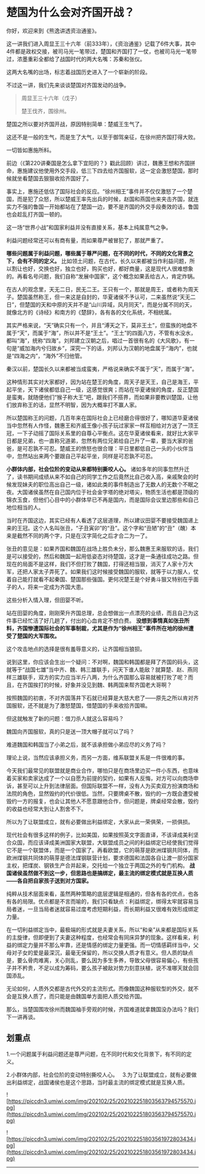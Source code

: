 # 楚国为什么会对齐国开战？

你好，欢迎来到《熊逸讲透资治通鉴》。

这一讲我们进入周显王三十六年（前333年），《资治通鉴》记载了6件大事，其中4件都是政权交接，被司马光一笔带过，楚国和齐国打了一仗，也被司马光一笔带过，浓墨重彩全都给了战国时代的两大名嘴：苏秦和张仪。

这两大名嘴的出场，标志着战国历史进入了一个崭新的阶段。

不过这一讲，我们先来谈谈楚国对齐国发动的战争。

> 周显王三十六年（戊子）
> 
> 楚王伐齐，围徐州。

楚国之所以要对齐国开战，原因特别简单：楚威王生气了。

这还不是一般的生气，而是生了大气，以至于御驾亲征，在徐州把齐国打得大败。

一切皆如惠施所料。

前边（《第220讲秦国是怎么拿下宜阳的？》戳此回顾）讲过，魏惠王想和齐国拼命，惠施建议他使用外交手段，低三下四去给齐国服软，这一定会激怒楚国，那时候就坐看楚国去狠狠收拾齐国好了。

事实上，惠施还低估了国际社会的反应。“徐州相王”事件并不仅仅激怒了一个楚国，而是犯了众怒，所以楚威王率先出兵的时候，赵国和燕国也来夹击齐国，就连实力不强的鲁国一开始都站在了楚国一边，要不是齐国的外交手段奏效的话，鲁国也会趁乱打齐国一顿的。

这一场“世界小战”和国家利益并没有直接关系，基本上纯属意气之争。

利益问题经常还可以有商有量，而如果尊严被冒犯了，那就严重了。

 **哪些问题属于利益问题，哪些属于尊严问题，在不同的时代，不同的文化背景之下，会有不同的定义。** 比如领土问题，在古代，长久以来都被当作利益问题，所以割让也好，交换也好，独立也好，购买也好，都好商量，这是现代人很难想象的。再看名号问题，我们自称“发展中国家”，这个概念如果丢给古人，肯定炸锅。

在古人的观念里，天无二日，民无二王。王只有一个，那就是周王，或者称为周天子。楚国虽然称王，但一来这是自封的，华夏诸侯不予认可，二来虽然说“天无二日”，但楚国的天和中原的天并不是“山川异域，风月同天”，而是分属不同的天，就像北方的《诗经》和南方的《楚辞》，各有各的文化系统，不相统属。

其实严格来说，“天”确实只有一个，并且“溥天之下，莫非王土”，但蛮族的地盘不属于“天”，而属于“海”，所以并不是“王土”。“王土”的四面八方，不管有水没水，都叫“海”，统称“四海”。刘邦建立汉朝之后，唱过一首很有名的《大风歌》，有一句是“威加海内兮归故乡”，深究一下的话，刘邦认为汉朝的地盘属于“海内”，也就是“四海之内”，“海外”不归他管。

秦汉以前，楚国长久以来都被当成蛮夷，严格说来确实不属于“天”，而属于“海”。

这种情形其实对大家都好，因为站在楚王的角度，周天子是天王，自己是海王，平起平坐，天下诸侯都低自己一级，这感觉很爽；而站在华夏诸侯的角度，反正楚国是蛮夷，就随便他们“猴子称大王”吧，跟我们不搭界，而如果非要教训楚国，让他们放弃称王的话，显然不明智，因为大概率打不赢人家。

所以楚国称王的问题，几百年来在国际社会上已经磨合得很好了，哪知道华夏诸侯当中忽然有人作怪，魏惠王和齐威王像小孩子玩过家家一样互相给对方送了一顶王冠，一下子动摇了国际关系里的自尊心平衡点。这在华夏诸侯看来，就好比大家平日都是兄弟，也一直称兄道弟，忽然有两位兄弟给自己升了一辈，要当大家的爸爸，是可忍孰不可忍。楚威王的愤怒也很合理：平日里都低自己一头的小伙伴当中，忽然站出来两个要跟自己平起平坐，同样是可忍孰不可忍。

 **小群体内部，社会位阶的变动从来都特别撕咬人心。** 诸如多年的同事忽然升迁了，读书期间成绩从来不如自己的同学工作之后竟然比自己收入高，亲戚聚会的时候发现妹夫的职位高出自己一级，诸如此类的事件制造出了无数人的无数个不眠之夜。大国诸侯虽然在自己国内位于社会金字塔的绝对塔尖，物质生活也都是顶级的锦衣玉食，但他们心目中的小群体早已不再是国内，而是国际会议里边那些和自己地位相当的人。

当时在齐国这边，其实已经有人看透了这层道理，所以建议田婴不要接受魏国递上来的王冠。这个人名叫张丑，“子丑寅卯”的“丑”。这个字和“丑陋”的“丑”（醜）本来是截然不同的两个字，只是在汉字简化之后才合二为一了。

张丑的意见是：如果齐国和魏国在战场上胜负未分，那么魏惠王来服软的话，我们是可以接受的，然后和魏国一起用低姿态对待楚国，这才是一条通往成功之路。但现在的局面不是这样，我们不但打败了魏国，打得还相当狠，消灭了人家十万大军，还把人家太子弄死了。如果我们这时候接受魏国的服软，就等于以力服人，仗着自己能打就看不起秦国、楚国那些强国。更何况楚王是个好勇斗狠又特别在乎面子的人，将来一定成为齐国大患。

这些分析入情入理，但田婴不听。

站在田婴的角度，刚刚荣升齐国总理，总会想做出一点漂亮的业绩，而且自己为这件事已经忙活了好几趟了，付出的心血肯定不想白费。 **没想到事情真如张丑所料，齐国惨遭国际社会的军事制裁，尤其是作为“徐州相王”事件所在地的徐州遭受了楚国的大军围攻。**

这个攻击地点的选择是很有羞辱意义的，让齐国相当狼狈。

说到这里，你应该会生出一个疑问：不对啊，魏国和韩国都是拜了齐国的码头，这就等于“战国七雄”当中齐、魏、韩三雄联手，问天下谁人能敌？就算楚、赵、燕同样三雄联手，双方的实力应当半斤八两，为什么齐国那么容易就被打败了呢？而且，在齐国挨打的时候，好象并没见到魏、韩两国来帮齐国老大哥啊？

按照魏国的初衷，不对齐国落井下石就已经算是大慈大悲了——原先之所以肯对齐国服软，还不就是为了激怒楚国，借楚国的手来收拾齐国嘛。

但这就触发了新的问题：借刀杀人就这么容易吗？

魏国向齐国服软，真的只是送一顶大帽子就可以了吗？

难道魏国和韩国当了小弟之后，就不该承担做小弟应尽的义务了吗？

理论上说，当然应该承担义务，而另一方面，维系联盟关系是一件很难的事。

今天我们最常见的联盟就是商业合作，哪怕只是在商场里边买一件小东西，也意味着买家和卖家达成了一个以自愿为前提的契约，如果有人反悔，对方可以向商场申诉，甚至可以上升到法律层面。但国际联盟不一样，没有人为买卖双方扮演商场和法院的角色，显然毁约的代价很低。当然，只要牌桌不散，毁约的一方既会遭受被毁约一方的报复，也会让其他人不愿意跟他合作，但问题是，牌桌经常会散，毁约的收益也经常大到让人割舍不下。

所以为了让联盟成立，就有必要做出利益绑定，大家从此一荣俱荣，一损俱损。

现代社会有很多这样的例子，比如美国，如果按照英文字面直译，不该译成美利坚合众国，而应该译成美洲国家大联盟，大联盟成员之间的利益绑定已经使我们觉得它不是一个联盟体，而是一个国家了。再看欧盟，它的萌芽是欧洲煤钢共同体，而欧洲煤钢共同体的萌芽是德法煤钢联营计划，要求德国和法国各自让渡一部分国家主权，把煤炭、钢铁生产合并起来，交托给一个独立于两国之外的专门机构。 **战国诸侯虽然做不到这一步，但思路也是搞绑定，最主流的绑定模式就是互换人质——各自把自家孩子送到对方国家。**

纯粹从技术层面来看，虽然两种策略的底层逻辑是相通的，但各有各的优点，也各有各的局限。优点都是不言而喻的，我们只看缺点：利益绑定，绑得太牢就容易当局者迷，一旦当局者迷就容易过度考虑短期利益，而长期利益又很难有效形成绑定力量。

在一切利益绑定当中，最极端的形式就是夫妻关系，所以“和亲”从来都是国际关系的主旋律，但即便到了夫妻这种程度，也经常会有同床异梦的现象。这样看来，利益的绑定力量并不那么牢靠，还是情感的绑定力量更强。而一切情感羁绊当中，父母对子女的爱是最深沉，最毫无保留的，所以交换人质才有意义。但人质的缺点是，要么骨肉难离，关心则乱，要么因为多生多养，导致父母很容易偏心，有些孩子并不矜贵，不足以成为筹码，要么孩子被敌对势力刻意扶植，说不准哪天就会回国添乱。

无论如何，人质外交都是古代外交的主流形式。而像魏国这种服软型的外交，就不会是互换人质了，而只能是由魏国单方面把人质交给齐国。

那么，当楚国围攻徐州而魏国袖手旁观的时候，齐国难道就拿魏国没办法吗？我们下一讲再谈。

## 划重点

1.一个问题属于利益问题还是尊严问题，在不同时代和文化背景下，有不同的定义。

2.小群体内部，社会位阶的变动特别撕咬人心。
 
3.为了让联盟成立，就有必要做出利益绑定，战国诸侯也是这个思路，当时最主流的绑定模式就是互换人质。

![https://piccdn3.umiwi.com/img/202102/25/202102251803563794575570.jpg](https://piccdn3.umiwi.com/img/202102/25/202102251803563794575570.jpg)

![https://piccdn3.umiwi.com/img/202102/25/202102251803561972803434.jpg](https://piccdn3.umiwi.com/img/202102/25/202102251803561972803434.jpg)

---
